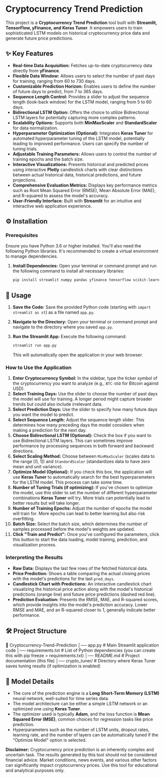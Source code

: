 # Cryptocurrency Trend Prediction

This project is a **Cryptocurrency Trend Prediction** tool built with **Streamlit, TensorFlow, yFinance, and Keras Tuner**. It empowers users to train sophisticated LSTM models on historical cryptocurrency price data and generate future price predictions.

## ✨ Key Features

- **Real-time Data Acquisition:** Fetches up-to-date cryptocurrency data directly from **yFinance**.
- **Flexible Data Window:** Allows users to select the number of past days for training, ranging from 60 to 730 days.
- **Customizable Prediction Horizon:** Enables users to define the number of future days to predict, from 7 to 365 days.
- **Sequence Length Control:** Provides a slider to adjust the sequence length (look-back window) for the LSTM model, ranging from 5 to 60 days.
- **Bidirectional LSTM Option:** Offers the choice to utilize Bidirectional LSTM layers for potentially capturing more complex patterns.
- **Scalability Options:** Supports both **MinMaxScaler** and **StandardScaler** for data normalization.
- **Hyperparameter Optimization (Optional):** Integrates **Keras Tuner** for automated hyperparameter tuning of the LSTM model, potentially leading to improved performance. Users can specify the number of tuning trials.
- **Adjustable Training Parameters:** Allows users to control the number of training epochs and the batch size.
- **Interactive Visualizations:** Presents historical and predicted prices using interactive **Plotly** candlestick charts with clear distinctions between actual historical data, historical predictions, and future projections.
- **Comprehensive Evaluation Metrics:** Displays key performance metrics such as Root Mean Squared Error (RMSE), Mean Absolute Error (MAE), and R-squared to assess the model's accuracy.
- **User-Friendly Interface:** Built with **Streamlit** for an intuitive and interactive web application experience.

## ⚙️ Installation

### Prerequisites

Ensure you have Python 3.6 or higher installed. You'll also need the following Python libraries. It's recommended to create a virtual environment to manage dependencies.

1.  **Install Dependencies:** Open your terminal or command prompt and run the following command to install all necessary libraries:

    ```bash
    pip install streamlit numpy pandas yfinance tensorflow scikit-learn matplotlib plotly keras-tuner
    ```

## 🚀 Usage

1.  **Save the Code:** Save the provided Python code (starting with `import streamlit as st`) as a file named `app.py`.
2.  **Navigate to the Directory:** Open your terminal or command prompt and navigate to the directory where you saved `app.py`.
3.  **Run the Streamlit App:** Execute the following command:

    ```bash
    streamlit run app.py
    ```

    This will automatically open the application in your web browser.

### How to Use the Application

1.  **Enter Cryptocurrency Symbol:** In the sidebar, type the ticker symbol of the cryptocurrency you want to analyze (e.g., `BTC-USD` for Bitcoin against USD).
2.  **Select Training Days:** Use the slider to choose the number of past days the model will use for training. A longer period might capture broader trends but could also include irrelevant data.
3.  **Select Prediction Days:** Use the slider to specify how many future days you want the model to predict.
4.  **Select Sequence Length:** Adjust the sequence length slider. This determines how many preceding days the model considers when making a prediction for the next day.
5.  **Choose Bidirectional LSTM (Optional):** Check the box if you want to use Bidirectional LSTM layers. This can sometimes improve performance by processing sequences in both forward and backward directions.
6.  **Select Scaling Method:** Choose between `MinMaxScaler` (scales data to the range [0, 1]) and `StandardScaler` (standardizes data to have zero mean and unit variance).
7.  **Optimize Model (Optional):** If you check this box, the application will use **Keras Tuner** to automatically search for the best hyperparameters for the LSTM model. This process can take some time.
8.  **Number of Tuning Trials (if optimizing):** If you've chosen to optimize the model, use this slider to set the number of different hyperparameter combinations **Keras Tuner** will try. More trials can potentially lead to better results but will take longer.
9.  **Number of Training Epochs:** Adjust the number of epochs the model will train for. More epochs can lead to better learning but also risk overfitting.
10. **Batch Size:** Select the batch size, which determines the number of samples processed before the model's weights are updated.
11. **Click "Train and Predict":** Once you've configured the parameters, click this button to start the data loading, model training, prediction, and visualization process.

### Interpreting the Results

-   **Raw Data:** Displays the last few rows of the fetched historical data.
-   **Price Prediction:** Shows a table comparing the actual closing prices with the model's predictions for the last `pred_days`.
-   **Candlestick Chart with Predictions:** An interactive candlestick chart visualizing the historical price action along with the model's historical predictions (orange line) and future price predictions (dashed red line).
-   **Prediction Evaluation:** Presents the RMSE, MAE, and R-squared scores, which provide insights into the model's prediction accuracy. Lower RMSE and MAE, and an R-squared closer to 1, generally indicate better performance.

## 🛠️ Project Structure

📂 Cryptocurrency-Trend-Prediction
│── app.py            # Main Streamlit application code
│── requirements.txt  # List of Python dependencies (you can create this with pip freeze > requirements.txt)
│── README.md         # Project documentation (this file)
│── crypto_tuner/     # Directory where Keras Tuner saves tuning results (if optimization is enabled)


## 🧠 Model Details

-   The core of the prediction engine is a **Long Short-Term Memory (LSTM)** neural network, well-suited for time series data.
-   The model architecture can be either a simple LSTM network or an optimized one using **Keras Tuner**.
-   The optimizer used is typically **Adam**, and the loss function is **Mean Squared Error (MSE)**, common choices for regression tasks like price prediction.
-   Hyperparameters such as the number of LSTM units, dropout rates, learning rate, and the number of layers can be automatically tuned if the "Optimize Model" option is selected.

**Disclaimer:** Cryptocurrency price prediction is an inherently complex and uncertain task. The results generated by this tool should not be considered financial advice. Market conditions, news events, and various other factors can significantly impact cryptocurrency prices. Use this tool for educational and analytical purposes only.
